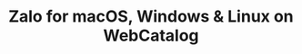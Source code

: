 ---
name: Zalo
category: Social Networking
title: 'Zalo for macOS, Windows & Linux on WebCatalog'
key: zalo
fullUrl: 'https://chat.zalo.me'
hostname: chat.zalo.me

---